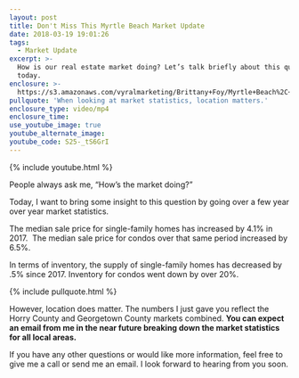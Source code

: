 ```yaml
---
layout: post
title: Don't Miss This Myrtle Beach Market Update
date: 2018-03-19 19:01:26
tags:
  - Market Update
excerpt: >-
  How is our real estate market doing? Let’s talk briefly about this question,
  today.
enclosure: >-
  https://s3.amazonaws.com/vyralmarketing/Brittany+Foy/Myrtle+Beach%2C+SC+Real+Estate+Market+Update.mp4
pullquote: 'When looking at market statistics, location matters.'
enclosure_type: video/mp4
enclosure_time:
use_youtube_image: true
youtube_alternate_image:
youtube_code: S25-_tS6GrI
---
```


{% include youtube.html %}

People always ask me, “How’s the market doing?”

Today, I want to bring some insight to this question by going over a few year over year market statistics.

The median sale price for single-family homes has increased by 4.1% in 2017. &nbsp;The median sale price for condos over that same period increased by 6.5%.

In terms of inventory, the supply of single-family homes has decreased by .5% since 2017. Inventory for condos went down by over 20%.&nbsp;

{% include pullquote.html %}

However, location does matter. The numbers I just gave you reflect the Horry County and Georgetown County markets combined. **You can expect an email from me in the near future breaking down the market statistics for all local areas.&nbsp;**

If you have any other questions or would like more information, feel free to give me a call or send me an email. I look forward to hearing from you soon.